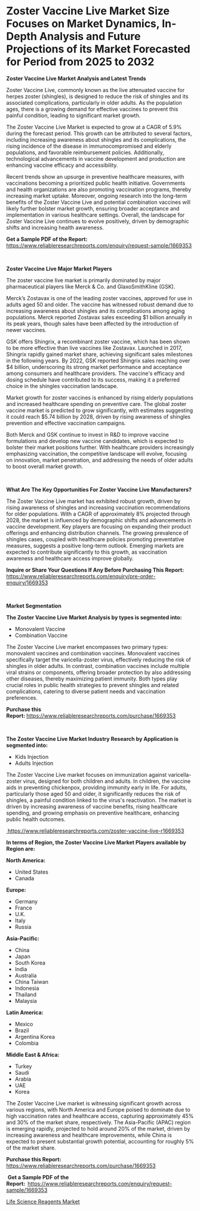 <p><h1>Zoster Vaccine Live Market Size Focuses on Market Dynamics, In-Depth Analysis and Future Projections of its Market Forecasted for Period from 2025 to 2032</h1></p><p><strong>Zoster Vaccine Live Market Analysis and Latest Trends</strong></p>
<p><p>Zoster Vaccine Live, commonly known as the live attenuated vaccine for herpes zoster (shingles), is designed to reduce the risk of shingles and its associated complications, particularly in older adults. As the population ages, there is a growing demand for effective vaccines to prevent this painful condition, leading to significant market growth.</p><p>The Zoster Vaccine Live Market is expected to grow at a CAGR of 5.9% during the forecast period. This growth can be attributed to several factors, including increasing awareness about shingles and its complications, the rising incidence of the disease in immunocompromised and elderly populations, and favorable reimbursement policies. Additionally, technological advancements in vaccine development and production are enhancing vaccine efficacy and accessibility.</p><p>Recent trends show an upsurge in preventive healthcare measures, with vaccinations becoming a prioritized public health initiative. Governments and health organizations are also promoting vaccination programs, thereby increasing market uptake. Moreover, ongoing research into the long-term benefits of the Zoster Vaccine Live and potential combination vaccines will likely further bolster market growth, ensuring broader acceptance and implementation in various healthcare settings. Overall, the landscape for Zoster Vaccine Live continues to evolve positively, driven by demographic shifts and increasing health awareness.</p></p>
<p><strong>Get a Sample PDF of the Report:&nbsp;</strong> <a href="https://www.reliableresearchreports.com/enquiry/request-sample/1669353?utm_campaign=3257&utm_medium=2&utm_source=Github&utm_content=ia&utm_term=08032025&utm_id=zoster-vaccine-live">https://www.reliableresearchreports.com/enquiry/request-sample/1669353</a></p>
<p>&nbsp;</p>
<p><strong>Zoster Vaccine Live Major Market Players</strong></p>
<p><p>The zoster vaccine live market is primarily dominated by major pharmaceutical players like Merck & Co. and GlaxoSmithKline (GSK). </p><p>Merck’s Zostavax is one of the leading zoster vaccines, approved for use in adults aged 50 and older. The vaccine has witnessed robust demand due to increasing awareness about shingles and its complications among aging populations. Merck reported Zostavax sales exceeding $1 billion annually in its peak years, though sales have been affected by the introduction of newer vaccines.</p><p>GSK offers Shingrix, a recombinant zoster vaccine, which has been shown to be more effective than live vaccines like Zostavax. Launched in 2017, Shingrix rapidly gained market share, achieving significant sales milestones in the following years. By 2022, GSK reported Shingrix sales reaching over $4 billion, underscoring its strong market performance and acceptance among consumers and healthcare providers. The vaccine's efficacy and dosing schedule have contributed to its success, making it a preferred choice in the shingles vaccination landscape.</p><p>Market growth for zoster vaccines is enhanced by rising elderly populations and increased healthcare spending on preventive care. The global zoster vaccine market is predicted to grow significantly, with estimates suggesting it could reach $5.74 billion by 2028, driven by rising awareness of shingles prevention and effective vaccination campaigns.</p><p>Both Merck and GSK continue to invest in R&D to improve vaccine formulations and develop new vaccine candidates, which is expected to bolster their market positions further. With healthcare providers increasingly emphasizing vaccination, the competitive landscape will evolve, focusing on innovation, market penetration, and addressing the needs of older adults to boost overall market growth.</p></p>
<p>&nbsp;</p>
<p><strong>What Are The Key Opportunities For Zoster Vaccine Live Manufacturers?</strong></p>
<p><p>The Zoster Vaccine Live market has exhibited robust growth, driven by rising awareness of shingles and increasing vaccination recommendations for older populations. With a CAGR of approximately 8% projected through 2028, the market is influenced by demographic shifts and advancements in vaccine development. Key players are focusing on expanding their product offerings and enhancing distribution channels. The growing prevalence of shingles cases, coupled with healthcare policies promoting preventative measures, suggests a positive long-term outlook. Emerging markets are expected to contribute significantly to this growth, as vaccination awareness and healthcare access improve globally.</p></p>
<p><strong>Inquire or Share Your Questions If Any Before Purchasing This Report:</strong> <a href="https://www.reliableresearchreports.com/enquiry/pre-order-enquiry/1669353?utm_campaign=3257&utm_medium=2&utm_source=Github&utm_content=ia&utm_term=08032025&utm_id=zoster-vaccine-live">https://www.reliableresearchreports.com/enquiry/pre-order-enquiry/1669353</a></p>
<p>&nbsp;</p>
<p><strong>Market Segmentation</strong></p>
<p><strong>The Zoster Vaccine Live Market Analysis by types is segmented into:</strong></p>
<p><ul><li>Monovalent Vaccine</li><li>Combination Vaccine</li></ul></p>
<p><p>The Zoster Vaccine Live market encompasses two primary types: monovalent vaccines and combination vaccines. Monovalent vaccines specifically target the varicella-zoster virus, effectively reducing the risk of shingles in older adults. In contrast, combination vaccines include multiple viral strains or components, offering broader protection by also addressing other diseases, thereby maximizing patient immunity. Both types play crucial roles in public health strategies to prevent shingles and related complications, catering to diverse patient needs and vaccination preferences.</p></p>
<p><strong>Purchase this Report:&nbsp;</strong><a href="https://www.reliableresearchreports.com/purchase/1669353?utm_campaign=3257&utm_medium=2&utm_source=Github&utm_content=ia&utm_term=08032025&utm_id=zoster-vaccine-live">https://www.reliableresearchreports.com/purchase/1669353</a></p>
<p>&nbsp;</p>
<p><strong>The Zoster Vaccine Live Market Industry Research by Application is segmented into:</strong></p>
<p><ul><li>Kids Injection</li><li>Adults Injection</li></ul></p>
<p><p>The Zoster Vaccine Live market focuses on immunization against varicella-zoster virus, designed for both children and adults. In children, the vaccine aids in preventing chickenpox, providing immunity early in life. For adults, particularly those aged 50 and older, it significantly reduces the risk of shingles, a painful condition linked to the virus's reactivation. The market is driven by increasing awareness of vaccine benefits, rising healthcare spending, and growing emphasis on preventive healthcare, enhancing public health outcomes.</p></p>
<p><a href="https://www.reliableresearchreports.com/zoster-vaccine-live-r1669353?utm_campaign=3257&utm_medium=2&utm_source=Github&utm_content=ia&utm_term=08032025&utm_id=zoster-vaccine-live">&nbsp;https://www.reliableresearchreports.com/zoster-vaccine-live-r1669353</a></p>
<p><strong>In terms of Region, the Zoster Vaccine Live Market Players available by Region are:</strong></p>
<p>
    <p> <strong> North America: </strong>
        <ul>
            <li>United States</li>
            <li>Canada</li>
        </ul>
        </p> 
    <p> <strong> Europe: </strong>
        <ul>
            <li>Germany</li>
            <li>France</li>
            <li>U.K.</li>
            <li>Italy</li>
            <li>Russia</li>
        </ul>
        </p> 
    <p> <strong> Asia-Pacific: </strong>
        <ul>
            <li>China</li>
            <li>Japan</li>
            <li>South Korea</li>
            <li>India</li>
            <li>Australia</li>
            <li>China Taiwan</li>
            <li>Indonesia</li>
            <li>Thailand</li>
            <li>Malaysia</li>
        </ul>
        </p> 
    <p> <strong> Latin America: </strong>
        <ul>
            <li>Mexico</li>
            <li>Brazil</li>
            <li>Argentina Korea</li>
            <li>Colombia</li>
        </ul>
        </p> 
    <p> <strong> Middle East & Africa: </strong>
        <ul>
            <li>Turkey</li>
            <li>Saudi</li>
            <li>Arabia</li>
            <li>UAE</li>
            <li>Korea</li>
        </ul>
    </p>
    </p>
<p><p>The Zoster Vaccine Live market is witnessing significant growth across various regions, with North America and Europe poised to dominate due to high vaccination rates and healthcare access, capturing approximately 45% and 30% of the market share, respectively. The Asia-Pacific (APAC) region is emerging rapidly, projected to hold around 20% of the market, driven by increasing awareness and healthcare improvements, while China is expected to present substantial growth potential, accounting for roughly 5% of the market share.</p></p>
<p><strong>Purchase this Report: </strong><a href="https://www.reliableresearchreports.com/purchase/1669353?utm_campaign=3257&utm_medium=2&utm_source=Github&utm_content=ia&utm_term=08032025&utm_id=zoster-vaccine-live">https://www.reliableresearchreports.com/purchase/1669353</a></p>
<p>&nbsp;<strong>Get a Sample PDF of the Report:&nbsp;&nbsp;</strong><a href="https://www.reliableresearchreports.com/enquiry/request-sample/1669353?utm_campaign=3257&utm_medium=2&utm_source=Github&utm_content=ia&utm_term=08032025&utm_id=zoster-vaccine-live">https://www.reliableresearchreports.com/enquiry/request-sample/1669353</a></p>
<p><strong></strong></p>
<p><p><a href="https://github.com/osamhcombre/Market-Research-Report-List-1/blob/main/life-science-reagents-market.md?utm_campaign=3257&utm_medium=2&utm_source=Github&utm_content=ia&utm_term=08032025&utm_id=zoster-vaccine-live">Life Science Reagents Market</a></p></p>